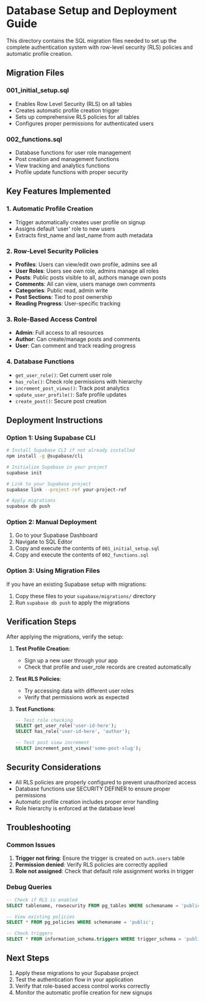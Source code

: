 # Database Setup and Deployment Guide

This directory contains the SQL migration files needed to set up the complete authentication system with row-level security (RLS) policies and automatic profile creation.

## Migration Files

### 001_initial_setup.sql

- Enables Row Level Security (RLS) on all tables
- Creates automatic profile creation trigger
- Sets up comprehensive RLS policies for all tables
- Configures proper permissions for authenticated users

### 002_functions.sql

- Database functions for user role management
- Post creation and management functions
- View tracking and analytics functions
- Profile update functions with proper security

## Key Features Implemented

### 1. Automatic Profile Creation

- Trigger automatically creates user profile on signup
- Assigns default 'user' role to new users
- Extracts first_name and last_name from auth metadata

### 2. Row-Level Security Policies

- **Profiles**: Users can view/edit own profile, admins see all
- **User Roles**: Users see own role, admins manage all roles
- **Posts**: Public posts visible to all, authors manage own posts
- **Comments**: All can view, users manage own comments
- **Categories**: Public read, admin write
- **Post Sections**: Tied to post ownership
- **Reading Progress**: User-specific tracking

### 3. Role-Based Access Control

- **Admin**: Full access to all resources
- **Author**: Can create/manage posts and comments
- **User**: Can comment and track reading progress

### 4. Database Functions

- `get_user_role()`: Get current user role
- `has_role()`: Check role permissions with hierarchy
- `increment_post_views()`: Track post analytics
- `update_user_profile()`: Safe profile updates
- `create_post()`: Secure post creation

## Deployment Instructions

### Option 1: Using Supabase CLI

```bash
# Install Supabase CLI if not already installed
npm install -g @supabase/cli

# Initialize Supabase in your project
supabase init

# Link to your Supabase project
supabase link --project-ref your-project-ref

# Apply migrations
supabase db push
```

### Option 2: Manual Deployment

1. Go to your Supabase Dashboard
2. Navigate to SQL Editor
3. Copy and execute the contents of `001_initial_setup.sql`
4. Copy and execute the contents of `002_functions.sql`

### Option 3: Using Migration Files

If you have an existing Supabase setup with migrations:

1. Copy these files to your `supabase/migrations/` directory
2. Run `supabase db push` to apply the migrations

## Verification Steps

After applying the migrations, verify the setup:

1. **Test Profile Creation**:

   - Sign up a new user through your app
   - Check that profile and user_role records are created automatically

2. **Test RLS Policies**:

   - Try accessing data with different user roles
   - Verify that permissions work as expected

3. **Test Functions**:

   ```sql
   -- Test role checking
   SELECT get_user_role('user-id-here');
   SELECT has_role('user-id-here', 'author');

   -- Test post view increment
   SELECT increment_post_views('some-post-slug');
   ```

## Security Considerations

- All RLS policies are properly configured to prevent unauthorized access
- Database functions use SECURITY DEFINER to ensure proper permissions
- Automatic profile creation includes proper error handling
- Role hierarchy is enforced at the database level

## Troubleshooting

### Common Issues

1. **Trigger not firing**: Ensure the trigger is created on `auth.users` table
2. **Permission denied**: Verify RLS policies are correctly applied
3. **Role not assigned**: Check that default role assignment works in trigger

### Debug Queries

```sql
-- Check if RLS is enabled
SELECT tablename, rowsecurity FROM pg_tables WHERE schemaname = 'public';

-- View existing policies
SELECT * FROM pg_policies WHERE schemaname = 'public';

-- Check triggers
SELECT * FROM information_schema.triggers WHERE trigger_schema = 'public';
```

## Next Steps

1. Apply these migrations to your Supabase project
2. Test the authentication flow in your application
3. Verify that role-based access control works correctly
4. Monitor the automatic profile creation for new signups
